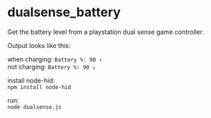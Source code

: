# dualsense_battery
Get the battery level from a playstation dual sense game controller.

Output looks like this:

when charging: `Battery %: 90 ↑`  
not charging: `Battery %: 90 ↓`

install node-hid:  
`npm install node-hid`

run:  
`node dualsense.js`
